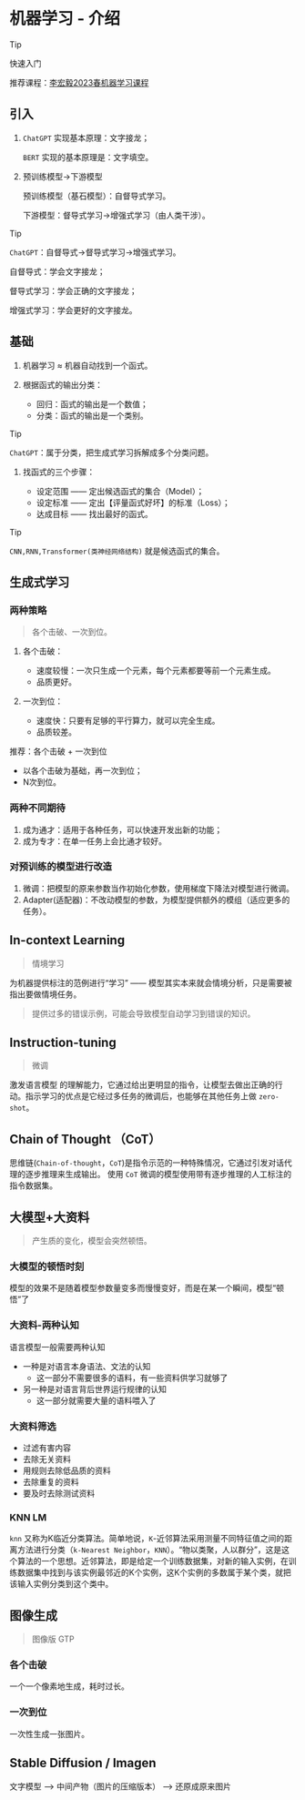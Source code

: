 # 机器学习 - 介绍

> [!TIP]
> 快速入门
>
> 推荐课程：[李宏毅2023春机器学习课程](https://www.bilibili.com/video/BV1Wv411h7kN)

## 引入

1. `ChatGPT` 实现基本原理：文字接龙；

    `BERT` 实现的基本原理是：文字填空。

2. 预训练模型→下游模型

    预训练模型（基石模型）：自督导式学习。

    下游模型：督导式学习→增强式学习（由人类干涉）。

> [!TIP]
>
> `ChatGPT`：自督导式→督导式学习→增强式学习。
>
> 自督导式：学会文字接龙；
>
> 督导式学习：学会正确的文字接龙；
>
> 增强式学习：学会更好的文字接龙。

## 基础

1. 机器学习 ≈ 机器自动找到一个函式。
2. 根据函式的输出分类：

    - 回归：函式的输出是一个数值；
    - 分类：函式的输出是一个类别。

> [!TIP]
>
> `ChatGPT`：属于分类，把生成式学习拆解成多个分类问题。

1. 找函式的三个步骤：

    - 设定范围 —— 定出候选函式的集合（Model）；
    - 设定标准 —— 定出【评量函式好坏】的标准（Loss）；
    - 达成目标 —— 找出最好的函式。

> [!TIP]
>
> `CNN,RNN,Transformer(类神经网络结构)` 就是候选函式的集合。

## 生成式学习

### 两种策略

> 各个击破、一次到位。

1. 各个击破：

    - 速度较慢：一次只生成一个元素，每个元素都要等前一个元素生成。
    - 品质更好。

2. 一次到位：

    - 速度快：只要有足够的平行算力，就可以完全生成。
    - 品质较差。

推荐：各个击破 + 一次到位

- 以各个击破为基础，再一次到位；
- N次到位。

### 两种不同期待

1. 成为通才：适用于各种任务，可以快速开发出新的功能；
2. 成为专才：在单一任务上会比通才较好。

### 对预训练的模型进行改造

1. 微调：把模型的原来参数当作初始化参数，使用梯度下降法对模型进行微调。
2. Adapter(适配器)：不改动模型的参数，为模型提供额外的模组（适应更多的任务）。

## In-context Learning

> 情境学习

为机器提供标注的范例进行“学习” —— 模型其实本来就会情境分析，只是需要被指出要做情境任务。

> 提供过多的错误示例，可能会导致模型自动学习到错误的知识。

## Instruction-tuning

> 微调

激发语言模型 的理解能力，它通过给出更明显的指令，让模型去做出正确的行动。指示学习的优点是它经过多任务的微调后，也能够在其他任务上做 `zero-shot`。

## Chain of Thought （CoT）

思维链(`Chain-of-thought`，`CoT`)是指令示范的一种特殊情况，它通过引发对话代理的逐步推理来生成输出。 使用 `CoT` 微调的模型使用带有逐步推理的人工标注的指令数据集。

## 大模型+大资料

> 产生质的变化，模型会突然顿悟。

### 大模型的顿悟时刻

模型的效果不是随着模型参数量变多而慢慢变好，而是在某一个瞬间，模型“顿悟”了

### 大资料-两种认知

语言模型一般需要两种认知

- 一种是对语言本身语法、文法的认知
    - 这一部分不需要很多的语料，有一些资料供学习就够了
- 另一种是对语言背后世界运行规律的认知
    - 这一部分就需要大量的语料喂入了

### 大资料筛选

- 过滤有害内容
- 去除无关资料
- 用规则去除低品质的资料
- 去除重复的资料
- 要及时去除测试资料

### KNN LM

`knn` 又称为K临近分类算法。简单地说，`K`-近邻算法采用测量不同特征值之间的距离方法进行分类（`k-Nearest Neighbor`，`KNN`）。“物以类聚，人以群分”，这是这个算法的一个思想。近邻算法，即是给定一个训练数据集，对新的输入实例，在训练数据集中找到与该实例最邻近的K个实例，这K个实例的多数属于某个类，就把该输入实例分类到这个类中。

## 图像生成

> 图像版 GTP

### 各个击破

一个一个像素地生成，耗时过长。

### 一次到位

一次性生成一张图片。

## Stable Diffusion / Imagen

文字模型 --> 中间产物（图片的压缩版本） --> 还原成原来图片
